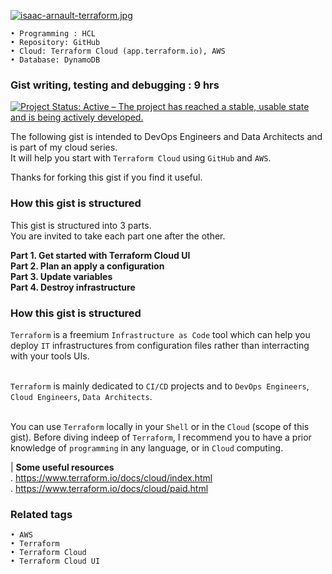 [![isaac-arnault-terraform.jpg](https://i.postimg.cc/k5tJ3FRB/isaac-arnault-terraform.jpg)](https://postimg.cc/4Kskpc5g)

    • Programming : HCL
    • Repository: GitHub
    • Cloud: Terraform Cloud (app.terraform.io), AWS
    • Database: DynamoDB
  
### Gist writing, testing and debugging : 9 hrs

[![Project Status: Active – The project has reached a stable, usable state and is being actively developed.](https://www.repostatus.org/badges/latest/active.svg)](https://www.repostatus.org/#active)

The following gist is intended to DevOps Engineers and Data Architects and is part of my cloud series.<br>
It will help you start with `Terraform Cloud` using `GitHub` and `AWS`.<br>

Thanks for forking this gist if you find it useful.

### How this gist is structured
This gist is structured into 3 parts.<br>
You are invited to take each part one after the other.<br>

<b>Part 1. Get started with Terraform Cloud UI</b><br>
<b>Part 2. Plan an apply a configuration</b><br>
<b>Part 3. Update variables</b><br>
<b>Part 4. Destroy infrastructure</b>

### How this gist is structured
`Terraform` is a freemium `Infrastructure as Code` tool which can help you deploy `IT` infrastructures from configuration files rather than interracting with your tools UIs.<br><br>

`Terraform` is mainly dedicated to `CI/CD` projects and to `DevOps Engineers`, `Cloud Engineers`, `Data Architects`.<br><br>

You can use `Terraform` locally in your `Shell` or in the `Cloud` (scope of this gist).
Before diving indeep of `Terraform`, I recommend you to have a prior knowledge of `programming` in any language,  or in `Cloud` computing.

  | <b>Some useful resources</b><br>
. https://www.terraform.io/docs/cloud/index.html<br>
. https://www.terraform.io/docs/cloud/paid.html

### Related tags
    • AWS
    • Terraform
    • Terraform Cloud
    • Terraform Cloud UI
